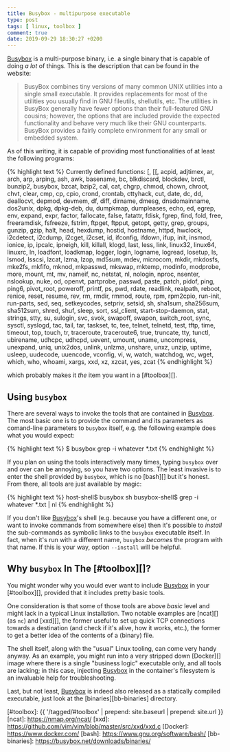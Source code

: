 ```yaml
---
title: Busybox - multipurpose executable
type: post
tags: [ linux, toolbox ]
comment: true
date: 2019-09-29 18:30:27 +0200
---
```


[Busybox] is a multi-purpose binary, i.e. a single binary that is
capable of doing *a lot* of things. This is the description that can be
found in the website:

> BusyBox combines tiny versions of many common UNIX utilities into a
> single small executable. It provides replacements for most of the
> utilities you usually find in GNU fileutils, shellutils, etc. The
> utilities in BusyBox generally have fewer options than their
> full-featured GNU cousins; however, the options that are included
> provide the expected functionality and behave very much like their GNU
> counterparts. BusyBox provides a fairly complete environment for any
> small or embedded system.

As of this writing, it is capable of providing most functionalities of
at least the following programs:

{% highlight text %}
Currently defined functions:
    [, [[, acpid, adjtimex, ar, arch, arp, arping, ash, awk,
    basename, bc, blkdiscard, blockdev, brctl, bunzip2, busybox,
    bzcat, bzip2, cal, cat, chgrp, chmod, chown, chroot, chvt, clear,
    cmp, cp, cpio, crond, crontab, cttyhack, cut, date, dc, dd,
    deallocvt, depmod, devmem, df, diff, dirname, dmesg,
    dnsdomainname, dos2unix, dpkg, dpkg-deb, du, dumpkmap,
    dumpleases, echo, ed, egrep, env, expand, expr, factor,
    fallocate, false, fatattr, fdisk, fgrep, find, fold, free,
    freeramdisk, fsfreeze, fstrim, ftpget, ftpput, getopt, getty,
    grep, groups, gunzip, gzip, halt, head, hexdump, hostid,
    hostname, httpd, hwclock, i2cdetect, i2cdump, i2cget, i2cset, id,
    ifconfig, ifdown, ifup, init, insmod, ionice, ip, ipcalc,
    ipneigh, kill, killall, klogd, last, less, link, linux32,
    linux64, linuxrc, ln, loadfont, loadkmap, logger, login, logname,
    logread, losetup, ls, lsmod, lsscsi, lzcat, lzma, lzop, md5sum,
    mdev, microcom, mkdir, mkdosfs, mke2fs, mkfifo, mknod, mkpasswd,
    mkswap, mktemp, modinfo, modprobe, more, mount, mt, mv, nameif,
    nc, netstat, nl, nologin, nproc, nsenter, nslookup, nuke, od,
    openvt, partprobe, passwd, paste, patch, pidof, ping, ping6,
    pivot_root, poweroff, printf, ps, pwd, rdate, readlink, realpath,
    reboot, renice, reset, resume, rev, rm, rmdir, rmmod, route, rpm,
    rpm2cpio, run-init, run-parts, sed, seq, setkeycodes, setpriv,
    setsid, sh, sha1sum, sha256sum, sha512sum, shred, shuf, sleep,
    sort, ssl_client, start-stop-daemon, stat, strings, stty, su,
    sulogin, svc, svok, swapoff, swapon, switch_root, sync, sysctl,
    syslogd, tac, tail, tar, taskset, tc, tee, telnet, telnetd, test,
    tftp, time, timeout, top, touch, tr, traceroute, traceroute6,
    true, truncate, tty, tunctl, ubirename, udhcpc, udhcpd, uevent,
    umount, uname, uncompress, unexpand, uniq, unix2dos, unlink,
    unlzma, unshare, unxz, unzip, uptime, usleep, uudecode, uuencode,
    vconfig, vi, w, watch, watchdog, wc, wget, which, who, whoami,
    xargs, xxd, xz, xzcat, yes, zcat
{% endhighlight %}

which probably makes it *the* item you want in a [#toolbox][].

## Using `busybox`

There are several ways to invoke the tools that are contained in
[Busybox][]. The most basic one is to provide the command and its
parameters as comand-line parameters to `busybox` itself, e.g. the
following example does what you would expect:

{% highlight text %}
$ busybox grep -i whatever *.txt
{% endhighlight %}

If you plan on using the tools interactively many times, typing
`busybox` over and over can be annoying, so you have two options. The
least invasive is to enter the shell provided by `busybox`, which is no
[bash][] but it's honest.  From there, all tools are just available by
magic:

{% highlight text %}
host-shell$ busybox sh
busybox-shell$ grep -i whatever *.txt | nl
{% endhighlight %}

If you don't like [Busybox][]'s shell (e.g. because you have a different
one, or want to invoke commands from somewhere else) then it's possible
to *install* the sub-commands as symbolic links to the `busybox`
executable itself. In fact, when it's run with a different name,
`busybox` *becomes* the program with that name. If this is your way,
option `--install` will be helpful.

## Why `busybox` In The [#toolbox][]?

You might wonder why you would ever want to include [Busybox][] in your
[#toolbox][], provided that it includes pretty basic tools.

One consideration is that some of those tools are above *basic* level
and might lack in a typical Linux installation. Two notable examples are
[ncat][] (as `nc`) and [xxd][], the former useful to set up quick TCP
connections towards a destination (and check if it's alive, how it
works, etc.), the former to get a better idea of the contents of a
(binary) file.

The shell itself, along with the "usual" Linux tooling, can come very
handy anyway. As an example, you might run into a very stripped down
[Docker][] image where there is a single "business logic" executable
only, and all tools are lacking; in this case, injecting [Busybox][] in
the container's filesystem is an invaluable help for troubleshooting.

Last, but not least, [Busybox][] is indeed also released as a statically
compiled executable, just look at the [binaries][bb-binaries] directory.

[Busybox]: https://busybox.net/
[#toolbox]: {{ '/tagged/#toolbox' | prepend: site.baseurl | prepend: site.url }}
[ncat]: https://nmap.org/ncat/
[xxd]: https://github.com/vim/vim/blob/master/src/xxd/xxd.c
[Docker]: https://www.docker.com/
[bash]: https://www.gnu.org/software/bash/
[bb-binaries]: https://busybox.net/downloads/binaries/
